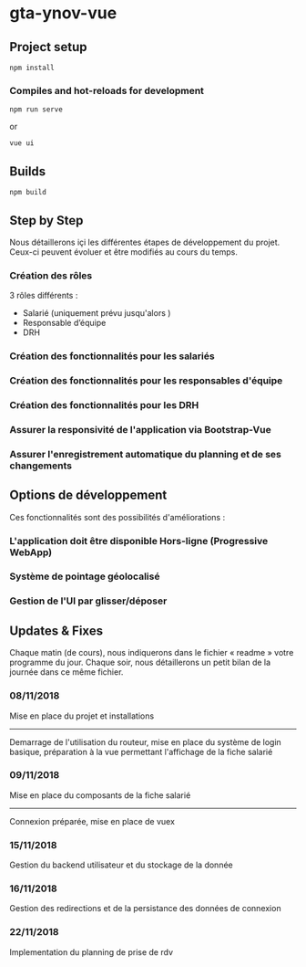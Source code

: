 # gta-ynov-vue

## Project setup
```
npm install
```

### Compiles and hot-reloads for development
```
npm run serve
```

or

```
vue ui
```

## Builds
```
npm build
```

## Step by Step
Nous détaillerons içi les différentes étapes de développement du projet. 
Ceux-ci peuvent évoluer et être modifiés au cours du temps.

### Création des rôles 
3 rôles différents : 
- Salarié (uniquement prévu jusqu'alors )
- Responsable d’équipe
- DRH

### Création des fonctionnalités pour les salariés

### Création des fonctionnalités pour les responsables d'équipe

### Création des fonctionnalités pour les DRH

### Assurer la responsivité de l'application via Bootstrap-Vue

### Assurer l'enregistrement automatique du planning et de ses changements

## Options de développement
Ces fonctionnalités sont des possibilités d'améliorations :

### L'application doit être disponible Hors-ligne (Progressive WebApp)

### Système de pointage géolocalisé

### Gestion de l'UI par glisser/déposer

## Updates & Fixes

Chaque matin (de cours), nous indiquerons dans le fichier « readme » votre programme du jour. Chaque soir, nous détaillerons un petit bilan de la journée dans ce même fichier. 

### 08/11/2018
Mise en place du projet et installations
******************************************
Demarrage de l'utilisation du routeur, mise en place du système de login basique, préparation à la vue permettant l'affichage de la fiche salarié

### 09/11/2018
Mise en place du composants de la fiche salarié 
******************************************
Connexion préparée, mise en place de vuex

### 15/11/2018
Gestion du backend utilisateur et du stockage de la donnée

### 16/11/2018
Gestion des redirections et de la persistance des données de connexion

### 22/11/2018
Implementation du planning de prise de rdv